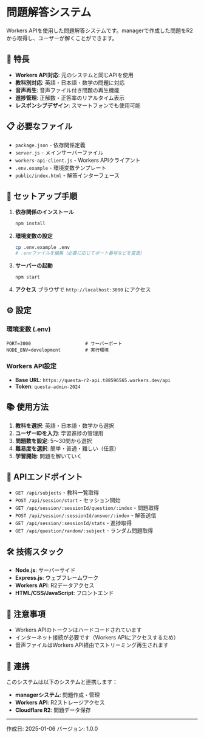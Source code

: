 # 問題解答システム

Workers APIを使用した問題解答システムです。managerで作成した問題をR2から取得し、ユーザーが解くことができます。

## 🌟 特長

- **Workers API対応**: 元のシステムと同じAPIを使用
- **教科別対応**: 英語・日本語・数学の問題に対応
- **音声再生**: 音声ファイル付き問題の再生機能
- **進捗管理**: 正解数・正答率のリアルタイム表示
- **レスポンシブデザイン**: スマートフォンでも使用可能

## 📋 必要なファイル

- `package.json` - 依存関係定義
- `server.js` - メインサーバーファイル
- `workers-api-client.js` - Workers APIクライアント
- `.env.example` - 環境変数テンプレート
- `public/index.html` - 解答インターフェース

## 🚀 セットアップ手順

1. **依存関係のインストール**
   ```bash
   npm install
   ```

2. **環境変数の設定**
   ```bash
   cp .env.example .env
   # .envファイルを編集（必要に応じてポート番号などを変更）
   ```

3. **サーバーの起動**
   ```bash
   npm start
   ```

4. **アクセス**
   ブラウザで `http://localhost:3000` にアクセス

## ⚙️ 設定

### 環境変数 (.env)
```
PORT=3000                    # サーバーポート
NODE_ENV=development         # 実行環境
```

### Workers API設定
- **Base URL**: `https://questa-r2-api.t88596565.workers.dev/api`
- **Token**: `questa-admin-2024`

## 📚 使用方法

1. **教科を選択**: 英語・日本語・数学から選択
2. **ユーザーIDを入力**: 学習進捗の管理用
3. **問題数を設定**: 5〜30問から選択
4. **難易度を選択**: 簡単・普通・難しい（任意）
5. **学習開始**: 問題を解いていく

## 🔧 APIエンドポイント

- `GET /api/subjects` - 教科一覧取得
- `POST /api/session/start` - セッション開始
- `GET /api/session/:sessionId/question/:index` - 問題取得
- `POST /api/session/:sessionId/answer/:index` - 解答送信
- `GET /api/session/:sessionId/stats` - 進捗取得
- `GET /api/question/random/:subject` - ランダム問題取得

## 🛠️ 技術スタック

- **Node.js**: サーバーサイド
- **Express.js**: ウェブフレームワーク
- **Workers API**: R2データアクセス
- **HTML/CSS/JavaScript**: フロントエンド

## 📝 注意事項

- Workers APIのトークンはハードコードされています
- インターネット接続が必要です（Workers APIにアクセスするため）
- 音声ファイルはWorkers API経由でストリーミング再生されます

## 🤝 連携

このシステムは以下のシステムと連携します：
- **managerシステム**: 問題作成・管理
- **Workers API**: R2ストレージアクセス
- **Cloudflare R2**: 問題データ保存

---

作成日: 2025-01-06
バージョン: 1.0.0
